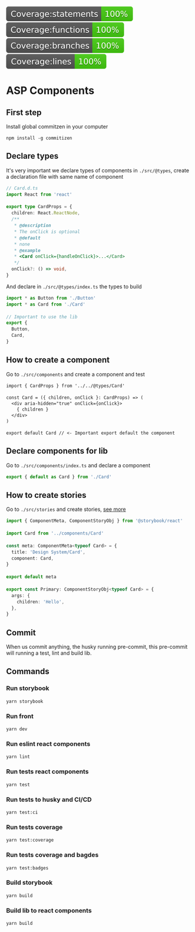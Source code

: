 ![statements](../coverage/badge-statements.svg)
![functions](../coverage/badge-functions.svg)
![branches](../coverage/badge-branches.svg)
![lines](../coverage/badge-lines.svg)

# ASP Components

## First step

Install global commitzen in your computer

```shell
npm install -g commitizen
```

## Declare types

It's very important we declare types of components in `./src/@types`, create a declaration file with same name of component
```ts
// Card.d.ts
import React from 'react'

export type CardProps = {
  children: React.ReactNode,
  /**
   * @description
   * The onClick is optional
   * @default
   * none
   * @example
   * <Card onClick={handleOnClick}>...</Card>
   */
  onClick?: () => void,
}
```

And declare in `./src/@types/index.ts` the types to build

```ts
import * as Button from './Button'
import * as Card from './Card'

// Important to use the lib
export {
  Button,
  Card,
}
```

## How to create a component

Go to `./src/components` and create a component and test
```tsx
import { CardProps } from '../../@types/Card'

const Card = ({ children, onClick }: CardProps) => (
  <div aria-hidden="true" onClick={onClick}>
    { children }
  </div>
)

export default Card // <- Important export default the component
```

## Declare components for lib

Go to `./src/components/index.ts` and declare a component

```ts
export { default as Card } from './Card'

```

## How to create stories

Go to `./src/stories` and create stories, [see more](https://storybook.js.org/docs/react/writing-stories/introduction)
```ts
import { ComponentMeta, ComponentStoryObj } from '@storybook/react'

import Card from '../components/Card'

const meta: ComponentMeta<typeof Card> = {
  title: 'Design System/Card',
  component: Card,
}

export default meta

export const Primary: ComponentStoryObj<typeof Card> = {
  args: {
    children: 'Hello',
  },
}
```

## Commit

When us commit anything, the husky running pre-commit, this pre-commit will running a test, lint and build lib.

## Commands

### Run storybook
```shell
yarn storybook
```

### Run front
```shell
yarn dev
```

### Run eslint react components
```shell
yarn lint
```

 ### Run tests react components
```shell
yarn test
```

### Run tests to husky and CI/CD
```shell
yarn test:ci
```

### Run tests coverage
```shell
yarn test:coverage
```

### Run tests coverage and bagdes
```shell
yarn test:badges
```

### Build storybook
```shell
yarn build
```

### Build lib to react components
```shell
yarn build
```
